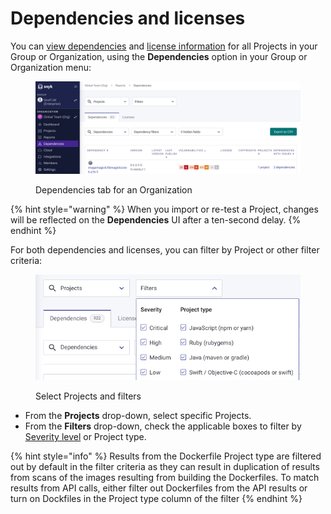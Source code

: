 # Dependencies and licenses

You can [view dependencies](view-dependencies.md) and [license information](view-licenses.md) for all Projects in your Group or Organization, using the **Dependencies** option in your Group or Organization menu:

<figure><img src="../../../.gitbook/assets/Screenshot 2023-05-11 at 12.45.48.png" alt="Dependencies tab for an Organization"><figcaption><p>Dependencies tab for an Organization</p></figcaption></figure>

{% hint style="warning" %}
When you import or re-test a Project, changes will be reflected on the **Dependencies** UI after a ten-second delay.
{% endhint %}

For both dependencies and licenses, you can filter by Project or other filter criteria:

<div align="left">

<figure><img src="../../../.gitbook/assets/Screenshot 2023-05-11 at 13.11.22.png" alt="Select Projects and filters"><figcaption><p>Select Projects and filters</p></figcaption></figure>

</div>

* From the **Projects** drop-down, select specific Projects.
* From the **Filters** drop-down, check the applicable boxes to filter by [Severity level](../../../scan-using-snyk/find-and-manage-priority-issues/severity-levels.md) or Project type.

{% hint style="info" %}
Results from the Dockerfile Project type are filtered out by default in the filter criteria as they can result in duplication of results from scans of the images resulting from building the Dockerfiles. To match results from API calls, either filter out Dockerfiles from the API results or turn on Dockfiles in the Project type column of the filter
{% endhint %}
